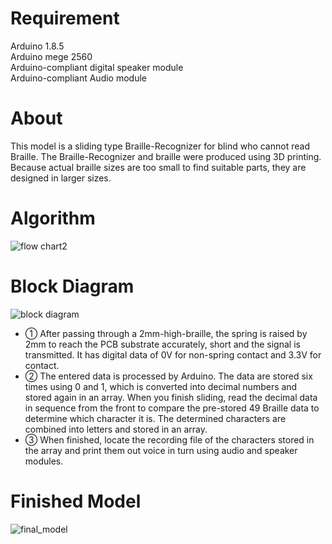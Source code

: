 # Requirement
Arduino 1.8.5<br>
Arduino mege 2560<br>
Arduino-compliant digital speaker module<br>
Arduino-compliant Audio module<br>

# About
This model is a sliding type Braille-Recognizer for blind who cannot read Braille. The Braille-Recognizer and braille were produced using 3D printing. Because actual braille sizes are too small to find suitable parts, they are designed in larger sizes.

# Algorithm
![flow chart2](https://user-images.githubusercontent.com/47517000/52907635-a4a9d980-32a8-11e9-9f2b-db983a4363ba.jpg)

# Block Diagram
![block diagram](https://user-images.githubusercontent.com/47517000/52558812-e95feb80-2e36-11e9-9fb7-624bc23946fb.jpg)
-  ① After passing through a 2mm-high-braille, the spring is raised by 2mm to reach the PCB substrate accurately, short and the signal is transmitted. It has digital data of 0V for non-spring contact and 3.3V for contact. 
- ② The entered data is processed by Arduino. The data are stored six times using 0 and 1, which is converted into decimal numbers and stored again in an array. When you finish sliding, read the decimal data in sequence from the front to compare the pre-stored 49 Braille data to determine which character it is. The determined characters are combined into letters and stored in an array.
- ③ When finished, locate the recording file of the characters stored in the array and print them out voice in turn using audio and speaker modules.

# Finished Model
![final_model](https://user-images.githubusercontent.com/47517000/52558818-ed8c0900-2e36-11e9-958d-a1df4e182e72.png)
